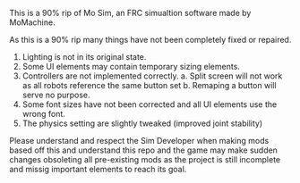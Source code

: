 This is a 90% rip of Mo Sim, an FRC simualtion software made by MoMachine. 

As this is a 90% rip many things have not been completely fixed or repaired.

  1. Lighting is not in its original state.
  2. Some UI elements may contain temporary sizing elements.
  3. Controllers are not implemented correctly.
       a. Split screen will not work as all robots reference the same button set
       b. Remaping a button will serve no purpose.
  4. Some font sizes have not been corrected and all UI elements use the wrong font.
  5. The physics setting are slightly tweaked (improved joint stability)

Please understand and respect the Sim Developer when making mods based off this and understand this repo and the game may make sudden changes obsoleting all pre-existing mods as the project is still incomplete and missig important elements to reach its goal.
